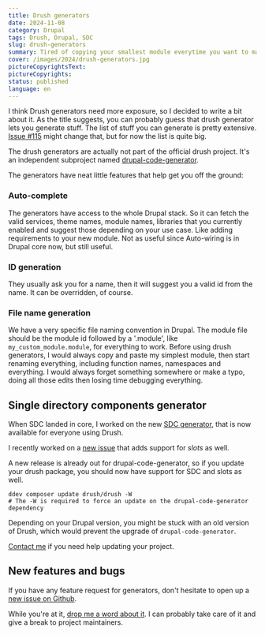 ```yaml
---
title: Drush generators
date: 2024-11-08
category: Drupal 
tags: Drush, Drupal, SDC
slug: drush-generators
summary: Tired of copying your smallest module everytime you want to make a new module? Can't remember the synthax to create a new single directory component? Drush generators might be for you.
cover: /images/2024/drush-generators.jpg
pictureCopyrightsText:
pictureCopyrights: 
status: published 
language: en
---
```


I think Drush generators need more exposure, so I decided to write a bit about it.
As the title suggests, you can probably guess that drush generator lets you generate stuff. 
The list of stuff you can generate is pretty extensive.
[Issue #115](https://github.com/Chi-teck/drupal-code-generator/issues/155) might change that, but for now the list is quite big.

The drush generators are actually not part of the official drush project.
It's an independent subproject named [drupal-code-generator](https://github.com/Chi-teck/drupal-code-generator).

The generators have neat little features that help get you off the ground:

### Auto-complete

The generators have access to the whole Drupal stack.
So it can fetch the valid services, theme names, module names,
libraries that you currently enabled and suggest those depending on your use case.
Like adding requirements to your new module.
Not as useful since Auto-wiring is in Drupal core now, but still useful.

### ID generation

They usually ask you for a name, then it will suggest you a valid id from the name. It can be overridden, of course.

### File name generation

We have a very specific file naming convention in Drupal.
The module file should be the module id followed by a '.module', like `my_custom_module.module`, for everything to work.
Before using drush generators, I would always copy and paste my simplest module, then start renaming everything, including function names, namespaces and everything.
I would always forget something somewhere or make a typo, doing all those edits then losing time debugging everything.


## Single directory components generator

When SDC landed in core, I worked on the new [SDC generator](https://github.com/Chi-teck/drupal-code-generator/blob/4.x/src/Command/SingleDirectoryComponent.php),
that is now available for everyone using Drush. 

I recently worked on a [new issue](https://github.com/Chi-teck/drupal-code-generator/issues/190) that adds support for _slots_ as well.

A new release is already out for drupal-code-generator, so if you update your drush package, you should now have support for SDC and slots as well.

```
ddev composer update drush/drush -W 
# The -W is required to force an update on the drupal-code-generator dependency
```

Depending on your Drupal version, you might be stuck with an old version of Drush, which would prevent the upgrade of `drupal-code-generator`.

[Contact me](https://pierre-paul.com/#contact) if you need help updating your project.

## New features and bugs

If you have any feature request for generators, don't hesitate to open up a [new issue on Github](https://github.com/Chi-teck/drupal-code-generator/issues).

While you're at it, [drop me a word about it](https://pierre-paul.com/#contact).
I can probably take care of it and give a break to project maintainers.
